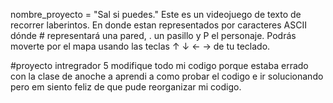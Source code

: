 nombre_proyecto = "Sal si puedes."
Este es un videojuego de texto de recorrer laberintos. En donde estan representados por caracteres ASCII dónde # representará una pared, . un pasillo y P el personaje. Podrás moverte por el mapa usando las teclas ↑ ↓ ← → de tu teclado.


#proyecto intregrador 5
modifique todo mi codigo porque estaba errado con la clase de anoche a aprendi a como probar el codigo e ir solucionando pero em siento feliz de que pude reorganizar mi codigo.  